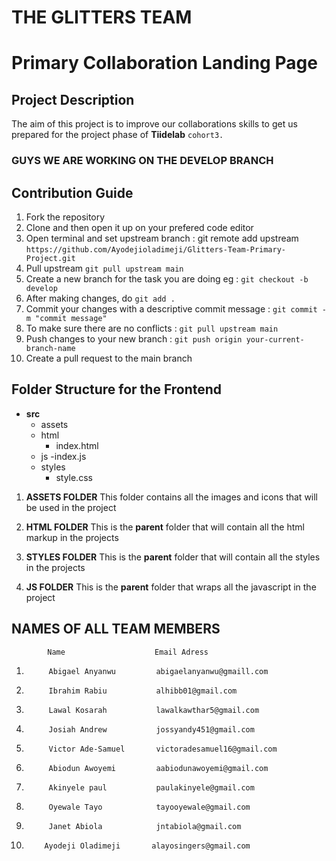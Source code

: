 # THE GLITTERS TEAM

# Primary Collaboration Landing Page


## Project Description

The aim of this project is to improve our collaborations skills to get us prepared for the project phase of **Tiidelab** `cohort3.`


### GUYS WE ARE WORKING ON THE DEVELOP BRANCH

## Contribution Guide
1. Fork the repository
2. Clone and then open it up on your prefered code editor
3. Open terminal and set upstream branch : git remote add upstream `https://github.com/Ayodejioladimeji/Glitters-Team-Primary-Project.git`
4. Pull upstream `git pull upstream main`
5. Create a new branch for the task you are doing eg : `git checkout -b develop`
6. After making changes, do `git add .`
7. Commit your changes with a descriptive commit message : `git commit -m "commit message"`
8. To make sure there are no conflicts : `git pull upstream main`
9. Push changes to your new branch : `git push origin your-current-branch-name`
10. Create a pull request to the main branch


## Folder Structure for the Frontend
- **src**
    - assets
    - html
        - index.html
    - js
        -index.js
    - styles
        - style.css



1. **ASSETS FOLDER**
    This folder contains all the images and icons that will be used in the project

2. **HTML FOLDER**
    This is the **parent** folder that will contain all the html markup in the projects

3. **STYLES FOLDER**
    This is the **parent** folder that will contain all the styles in the projects

4.  **JS FOLDER**
    This is the **parent** folder that wraps all the javascript in the project


## NAMES OF ALL TEAM MEMBERS
			Name					Email Adress

1.			Abigael Anyanwu			abigaelanyanwu@gmaill.com
2.			Ibrahim Rabiu			alhibb01@gmail.com
3.			Lawal Kosarah			lawalkawthar5@gmail.com
4.			Josiah Andrew			jossyandy451@gmail.com
5.			Victor Ade-Samuel		victoradesamuel16@gmail.com
6.			Abiodun Awoyemi			aabiodunawoyemi@gmail.com
7.			Akinyele paul      		paulakinyele@gmail.com
8.			Oyewale Tayo			tayooyewale@gmail.com
9.			Janet Abiola			jntabiola@gmail.com
10.			Ayodeji Oladimeji		alayosingers@gmail.com

